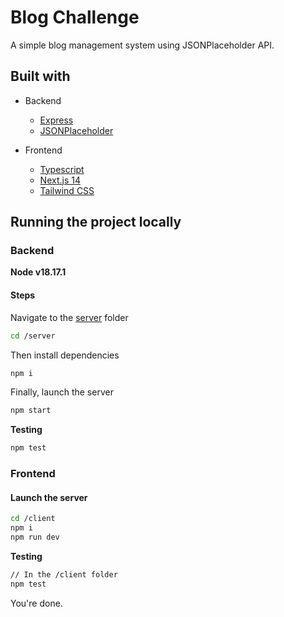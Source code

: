 # Blog Challenge

A simple blog management system using JSONPlaceholder API.

## Built with

- Backend

  - <a href="https://expressjs.com">Express</a>
  - <a href="https://jsonplaceholder.typicode.com/">JSONPlaceholder</a>

- Frontend
  - <a href="https://www.typescriptlang.org/">Typescript</a>
  - <a href="https://nextjs.org">Next.js 14</a>
  - <a href="https://tailwindcss.com/">Tailwind CSS</a>

## Running the project locally

### Backend

<b>Node v18.17.1</b>

<h4>Steps</h4>

Navigate to the <a href="https://github.com/shadow3312/blog-challenge/tree/master/server">server</a> folder

```bash
cd /server
```

Then install dependencies

```bash
npm i
```

Finally, launch the server

```bash
npm start
```

<b>Testing</b>

```bash
npm test
```

### Frontend

<h4>Launch the server</h4>

```bash
cd /client
npm i
npm run dev
```

<b>Testing</b>

```bash
// In the /client folder
npm test
```

You're done.
